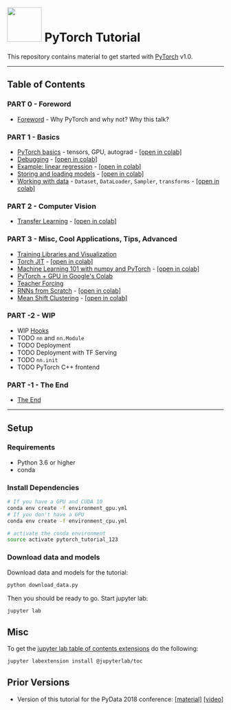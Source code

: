 <img src="notebooks/img/pytorch-logo.png" width="80"> PyTorch Tutorial
================================================================================

This repository contains material to get started with
[PyTorch](https://pytorch.org/) v1.0.

<hr>

Table of Contents
--------------------------------------------------------------------------------

### PART 0 - Foreword
- [Foreword](notebooks/foreword.ipynb) - Why PyTorch and why not? Why this talk?

### PART 1 - Basics
- [PyTorch basics](notebooks/pytorch_basics.ipynb) - tensors, GPU, autograd -
  [[open in colab]](https://colab.research.google.com/github/sotte/pytorch_tutorial/blob/master/notebooks/pytorch_basics.ipynb)
- [Debugging](notebooks/debugging.ipynb) -
  [[open in colab]](https://colab.research.google.com/github/sotte/pytorch_tutorial/blob/master/notebooks/debugging.ipynb)
- [Example: linear regression](notebooks/lin_reg.ipynb) -
  [[open in colab]](https://colab.research.google.com/github/sotte/pytorch_tutorial/blob/master/notebooks/lin_reg.ipynb)
- [Storing and loading models](notebooks/storing_and_loading_models.ipynb) -
  [[open in colab]](https://colab.research.google.com/github/sotte/pytorch_tutorial/blob/master/notebooks/storing_and_loading_models.ipynb)
- [Working with data](notebooks/working_with_data.ipynb) - `Dataset`, `DataLoader`, `Sampler`, `transforms` -
  [[open in colab]](https://colab.research.google.com/github/sotte/pytorch_tutorial/blob/master/notebooks/working_with_data.ipynb)

### PART 2 - Computer Vision
- [Transfer Learning](notebooks/transfer_learning.ipynb) -
  [[open in colab]](https://colab.research.google.com/github/sotte/pytorch_tutorial/blob/master/notebooks/transfer_learning.ipynb)

### PART 3 - Misc, Cool Applications, Tips, Advanced
- [Training Libraries and Visualization](notebooks/training_libraries.ipynb)
- [Torch JIT](notebooks/torch_jit.ipynb) -
  [[open in colab]](https://colab.research.google.com/github/sotte/pytorch_tutorial/blob/master/notebooks/torch_jit.ipynb)
- [Machine Learning 101 with numpy and PyTorch](notebooks/machine_learning_101.ipynb) -
  [[open in colab]](https://colab.research.google.com/github/sotte/pytorch_tutorial/blob/master/notebooks/machine_learning_101.ipynb)
- [PyTorch + GPU in Google's Colab](notebooks/0X_pytorch_in_googles_colab.ipynb)
- [Teacher Forcing](notebooks/0X_teacher_forcing.ipynb)
- [RNNs from Scratch](notebooks/rnn_from_scratch.ipynb) -
  [[open in colab]](https://colab.research.google.com/github/sotte/pytorch_tutorial/blob/master/notebooks/rnn_from_scratch.ipynb)
- [Mean Shift Clustering](notebooks/mean_shift_clustering.ipynb) -
  [[open in colab]](https://colab.research.google.com/github/sotte/pytorch_tutorial/blob/master/notebooks/mean_shift_clustering.ipynb)

### PART -2 - WIP
- WIP [Hooks](notebooks/hooks.ipynb)
- TODO `nn` and `nn.Module`
- TODO Deployment
- TODO Deployment with TF Serving
- TODO `nn.init`
- TODO PyTorch C++ frontend

### PART -1 - The End
- [The End](notebooks/the_end.ipynb)

<hr>


Setup
--------------------------------------------------------------------------------

### Requirements

- Python 3.6 or higher
- conda

### Install Dependencies

```bash
# If you have a GPU and CUDA 10
conda env create -f environment_gpu.yml
# If you don't have a GPU
conda env create -f environment_cpu.yml

# activate the conda environment
source activate pytorch_tutorial_123
```

### Download data and models

Download data and models for the tutorial:

```bash
python download_data.py
```

Then you should be ready to go.
Start jupyter lab:

```bash
jupyter lab
```


Misc
--------------------------------------------------------------------------------

To get the
[jupyter lab table of contents extensions](https://github.com/jupyterlab/jupyterlab-toc)
do the following:
```bash
jupyter labextension install @jupyterlab/toc
```

Prior Versions
--------------------------------------------------------------------------------

- Version of this tutorial for the PyData 2018 conference:
  [[material]](https://github.com/sotte/pytorch_tutorial/tree/pydata2018)
  [[video]](https://nodata.science/pydata-pytorch-tutorial.html)
